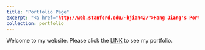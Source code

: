 ```yaml
---
title: "Portfolio Page"
excerpt: "<a href="http://web.stanford.edu/~hjian42/">Hang Jiang's Portfolio Page</a><br/><img src='/images/Hang_profile_250x250.jpg'>"
collection: portfolio
---
```


Welcome to my website. Please click the [LINK](http://web.stanford.edu/~hjian42/) to see my portfolio.
